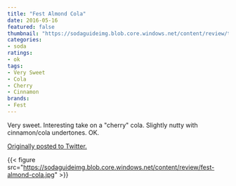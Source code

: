 ```yaml
---
title: "Fest Almond Cola"
date: 2016-05-16
featured: false
thumbnail: "https://sodaguideimg.blob.core.windows.net/content/review/thumbs/fest-almond-cola.jpg"
categories:
- soda
ratings:
- ok
tags:
- Very Sweet
- Cola
- Cherry
- Cinnamon
brands:
- Fest
---
```


Very sweet. Interesting take on a "cherry" cola. Slightly nutty with cinnamon/cola undertones. OK.

[Originally posted to Twitter.](https://twitter.com/Cavorter/status/732243727410814976)

{{< figure src="https://sodaguideimg.blob.core.windows.net/content/review/fest-almond-cola.jpg" >}}


